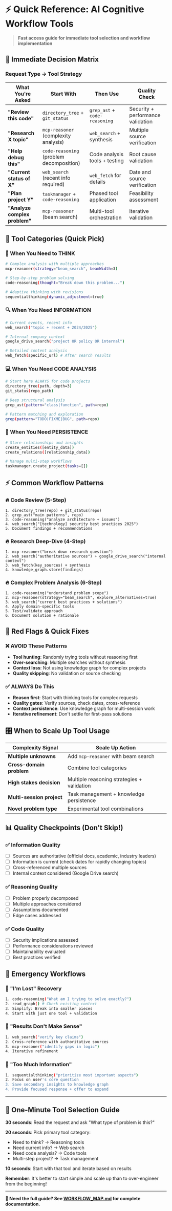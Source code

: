 # ⚡ Quick Reference: AI Cognitive Workflow Tools

> **Fast access guide for immediate tool selection and workflow implementation**

## 🎯 Immediate Decision Matrix

### Request Type → Tool Strategy

| What You're Asked | Start With | Then Use | Quality Check |
|-------------------|------------|----------|---------------|
| **"Review this code"** | `directory_tree` + `git_status` | `grep_ast` + `code-reasoning` | Security + performance validation |
| **"Research X topic"** | `mcp-reasoner` (complexity analysis) | `web_search` + synthesis | Multiple source verification |
| **"Help debug this"** | `code-reasoning` (problem decomposition) | Code analysis tools + testing | Root cause validation |
| **"Current status of X"** | `web_search` (recent info required) | `web_fetch` for details | Date and source verification |
| **"Plan project Y"** | `taskmanager` + `code-reasoning` | Phased tool application | Feasibility assessment |
| **"Analyze complex problem"** | `mcp-reasoner` (beam search) | Multi-tool orchestration | Iterative validation |

## 🧩 Tool Categories (Quick Pick)

### 🧠 When You Need to THINK
```bash
# Complex analysis with multiple approaches
mcp-reasoner(strategy="beam_search", beamWidth=3)

# Step-by-step problem solving  
code-reasoning(thought="Break down this problem...")

# Adaptive thinking with revisions
sequentialthinking(dynamic_adjustment=true)
```

### 🔍 When You Need INFORMATION
```bash
# Current events, recent info
web_search("topic + recent + 2024/2025")

# Internal company context
google_drive_search("project OR policy OR internal")

# Detailed content analysis
web_fetch(specific_url) # After search results
```

### 💻 When You Need CODE ANALYSIS
```bash
# Start here ALWAYS for code projects
directory_tree(path, depth=3)
git_status(repo_path)

# Deep structural analysis
grep_ast(pattern="class|function", path=repo)

# Pattern matching and exploration
grep(pattern="TODO|FIXME|BUG", path=repo)
```

### 🧠 When You Need PERSISTENCE
```bash
# Store relationships and insights
create_entities([entity_data])
create_relations([relationship_data])

# Manage multi-step workflows
taskmanager.create_project(tasks=[])
```

## ⚡ Common Workflow Patterns

### 🔥 **Code Review (5-Step)**
```
1. directory_tree(repo) + git_status(repo)
2. grep_ast("main patterns", repo)
3. code-reasoning("analyze architecture + issues")
4. web_search("[technology] security best practices 2025")
5. Document findings + recommendations
```

### 🔥 **Research Deep-Dive (4-Step)**
```
1. mcp-reasoner("break down research question")
2. web_search("authoritative sources") + google_drive_search("internal context")
3. web_fetch(key_sources) + synthesis
4. knowledge_graph.store(findings)
```

### 🔥 **Complex Problem Analysis (6-Step)**
```
1. code-reasoning("understand problem scope")
2. mcp-reasoner(strategy="beam_search", explore_alternatives=true)
3. web_search("current best practices + solutions")
4. Apply domain-specific tools
5. Test/validate approach
6. Document solution + rationale
```

## 🚨 Red Flags & Quick Fixes

### ❌ **AVOID These Patterns**
- **Tool hunting**: Randomly trying tools without reasoning first
- **Over-searching**: Multiple searches without synthesis
- **Context loss**: Not using knowledge graph for complex projects
- **Quality skipping**: No validation or source checking

### ✅ **ALWAYS Do This**
- **Reason first**: Start with thinking tools for complex requests
- **Quality gates**: Verify sources, check dates, cross-reference
- **Context persistence**: Use knowledge graph for multi-session work
- **Iterative refinement**: Don't settle for first-pass solutions

## 🎛️ When to Scale Up Tool Usage

| Complexity Signal | Scale Up Action |
|------------------|------------------|
| **Multiple unknowns** | Add `mcp-reasoner` with beam search |
| **Cross-domain problem** | Combine tool categories |
| **High stakes decision** | Multiple reasoning strategies + validation |
| **Multi-session project** | Task management + knowledge persistence |
| **Novel problem type** | Experimental tool combinations |

## 📊 Quality Checkpoints (Don't Skip!)

### ✅ **Information Quality**
- [ ] Sources are authoritative (official docs, academic, industry leaders)
- [ ] Information is current (check dates for rapidly changing topics)
- [ ] Cross-referenced multiple sources
- [ ] Internal context considered (Google Drive search)

### ✅ **Reasoning Quality**  
- [ ] Problem properly decomposed
- [ ] Multiple approaches considered
- [ ] Assumptions documented
- [ ] Edge cases addressed

### ✅ **Code Quality**
- [ ] Security implications assessed
- [ ] Performance considerations reviewed
- [ ] Maintainability evaluated
- [ ] Best practices verified

## 🔄 Emergency Workflows

### 🚨 **"I'm Lost" Recovery**
```bash
1. code-reasoning("What am I trying to solve exactly?")
2. read_graph() # Check existing context
3. Simplify: Break into smaller pieces
4. Start with just one tool + validation
```

### 🚨 **"Results Don't Make Sense"**
```bash
1. web_search("verify key claims")
2. Cross-reference with authoritative sources
3. mcp-reasoner("identify gaps in logic")
4. Iterative refinement
```

### 🚨 **"Too Much Information"**
```bash
1. sequentialthinking("prioritize most important aspects")
2. Focus on user's core question
3. Save secondary insights to knowledge graph
4. Provide focused response + offer to expand
```

---

## 🎯 One-Minute Tool Selection Guide

**30 seconds**: Read the request and ask "What type of problem is this?"

**20 seconds**: Pick primary tool category:
- Need to think? → Reasoning tools
- Need current info? → Web search  
- Need code analysis? → Code tools
- Multi-step project? → Task management

**10 seconds**: Start with that tool and iterate based on results

**Remember**: It's better to start simple and scale up than to over-engineer from the beginning!

---

**🚀 Need the full guide? See [WORKFLOW_MAP.md](./WORKFLOW_MAP.md) for complete documentation.**